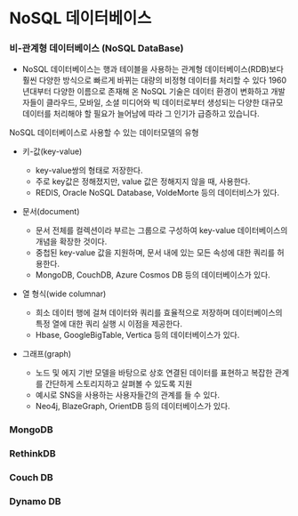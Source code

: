 NoSQL 데이터베이스
===============

### 비-관계형 데이터베이스 (NoSQL DataBase)
- NoSQL 데이터베이스는 행과 테이블을 사용하는 관계형 데이터베이스(RDB)보다 훨씬 다양한 방식으로 빠르게 바뀌는 대량의 비정형 데이터를 처리할 수 있다
1960년대부터 다양한 이름으로 존재해 온 NoSQL 기술은 데이터 환경이 변화하고 개발자들이 클라우드, 모바일, 소셜 미디어와 빅 데이터로부터 생성되는 다양한 대규모 데이터를 처리해야 할 필요가 늘어남에 따라 그 인기가 급증하고 있습니다.

NoSQL 데이터베이스로 사용할 수 있는 데이터모델의 유형 
- 키-값(key-value)
  - key-value쌍의 형태로 저장한다. 
  - 주로 key값은 정해졌지만, value 값은 정해지지 않을 때, 사용한다.
  - REDIS, Oracle NoSQL Database, VoldeMorte 등의 데이터비스가 있다. 

- 문서(document)
  - 문서 전체를 컬렉션이라 부르는 그룹으로 구성하여 key-value 데이터베이스의 개념을 확장한 것이다. 
  - 중첩된 key-value 값을 지원하며, 문서 내에 있는 모든 속성에 대한 쿼리를 허용한다. 
  - MongoDB, CouchDB, Azure Cosmos DB 등의 데이터베이스가 있다.
  
- 열 형식(wide columnar)
  - 희소 데이터 행에 걸쳐 데이터와 쿼리를 효율적으로 저장하며 데이터베이스의 특정 열에 대한 쿼리 실행 시 이점을 제공한다.
  - Hbase, GoogleBigTable, Vertica 등의 데이터베이스가 있다.


- 그래프(graph)
  - 노드 및 에지 기반 모델을 바탕으로 상호 연결된 데이터를 표현하고 복잡한 관계를 간단하게 스토리지하고 살펴볼 수 있도록 지원
  - 예시로 SNS을 사용하는 사용자들간의 관계를 들 수 있다.
  - Neo4j, BlazeGraph, OrientDB 등의 데이터베이스가 있다.

### MongoDB

### RethinkDB

### Couch DB

### Dynamo DB

